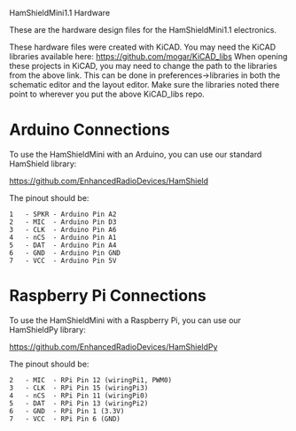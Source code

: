 
HamShieldMini1.1 Hardware


These are the hardware design files for the HamShieldMini1.1 electronics.

These hardware files were created with KiCAD. 
You may need the KiCAD libraries available here: https://github.com/mogar/KiCAD_libs
When opening these projects in KiCAD, you may need to change the path to the libraries from the above link.
This can be done in preferences->libraries in both the schematic editor and the layout editor.
Make sure the libraries noted there point to wherever you put the above KiCAD_libs repo.

# Arduino Connections

To use the HamShieldMini with an Arduino, you can use our standard HamShield library: 

https://github.com/EnhancedRadioDevices/HamShield

The pinout should be:

    1	- SPKR - Arduino Pin A2
    2	- MIC  - Arduino Pin D3
    3	- CLK  - Arduino Pin A6
    4	- nCS  - Arduino Pin A1
    5	- DAT  - Arduino Pin A4
    6	- GND  - Arduino Pin GND
    7	- VCC  - Arduino Pin 5V

# Raspberry Pi Connections

To use the HamShieldMini with a Raspberry Pi, you can use our HamShieldPy library: 

https://github.com/EnhancedRadioDevices/HamShieldPy

The pinout should be:

    2	- MIC  - RPi Pin 12 (wiringPi1, PWM0)
    3	- CLK  - RPi Pin 15 (wiringPi3)
    4	- nCS  - RPi Pin 11 (wiringPi0)
    5	- DAT  - RPi Pin 13 (wiringPi2)
    6	- GND  - RPi Pin 1 (3.3V)
    7	- VCC  - RPi Pin 6 (GND)
